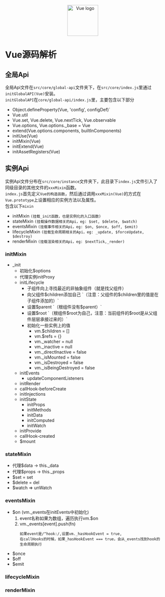 <p align="center"><a href="https://vuejs.org" target="_blank" rel="noopener noreferrer"><img width="100" src="https://vuejs.org/images/logo.png" alt="Vue logo"></a></p>

# Vue源码解析 
 
## 全局Api 
全局Api文件在`src/core/global-api`文件夹下，在`src/core/index.js`里通过`initGlobalAPI(Vue)`安装。<br>
`initGlobalAPI`在`core/global-api/index.js`里，主要包含以下部分
  - Object.defineProperty(Vue, 'config', configDef)`
  - Vue.util
  - Vue.set, Vue.delete, Vue.nextTick, Vue.observable
  - Vue.options, Vue.options._base = Vue
  - extend(Vue.options.components, builtInComponents)
  - initUse(Vue)
  - initMixin(Vue)
  - initExtend(Vue)
  - initAssetRegisters(Vue)


## 实例Api
实例Api文件分布在`src/core/instance`文件夹下，此目录下`index.js`文件引入了同级目录的其他文件的`xxxMixin`函数。<br>
`index.js`首先定义`Vue的构造函数`，然后通过调用`xxxMixin(Vue)`的方式在`Vue.prototype`上设置相应的实例方法以及属性。<br>
包含以下`mixin`
- initMixin `(挂载_init函数，也是实例化的入口函数)`
- stateMixin `(挂载操作数据相关的Api，eg: $set, $delete, $watch)`
- eventsMixin `(挂载事件相关的Api，eg: $on, $once, $off, $emit)`
- lifecycleMixin `(挂载生命周期相关的Api，eg: _update, $forceUpdate, $destroy)`
- renderMixin `(挂载渲染相关的Api，eg: $nextTick,_render)`

### initMixin
- _init
  - 初始化$options
  - 代理实例initProxy
  - initLifecycle
    - 子组件向上寻找最近的非抽象组件（就是找父组件）
    - 向父组件$children添加自己 `（注意：父组件的$children里的值是在子组件添加的）`
    - 设置$parent `（根组件没有$parent）`
    - 设置$root `（根组件$root为自己，注意：当前组件的$root是从父组件层层承接过来的）`
    - 初始化一些实例上的值
      - vm.$children = []
      - vm.$refs = {}
      - vm._watcher = null
      - vm._inactive = null
      - vm._directInactive = false
      - vm._isMounted = false
      - vm._isDestroyed = false
      - vm._isBeingDestroyed = false
  - initEvents
    - updateComponentListeners
  - initRender
  - callHook-beforeCreate
  - initInjections
  - initState
    - initProps
    - initMethods
    - initData
    - initComputed
    - initWatch
  - initProvide
  - callHook-created
  - $mount

### stateMixin
- 代理$data -> this._data
- 代理$props -> this._props
- $set = set
- $delete = del
- $watch => unWatch

### eventsMixin 
- $on (vm._events在initEvents中初始化)
  1. event名称如果为数组，遍历执行vm.$on
  2. vm._events\[event\].push(fn)
      ```
      如果event是/^hook:/,设置vm._hasHookEvent = true,
      在callHooks的时候，如果_hasHookEvent === true，会从_events找到hook的生命周期执行
      ```
- $once
- $off
- $emit

### lifecycleMixin

### renderMixin
 
